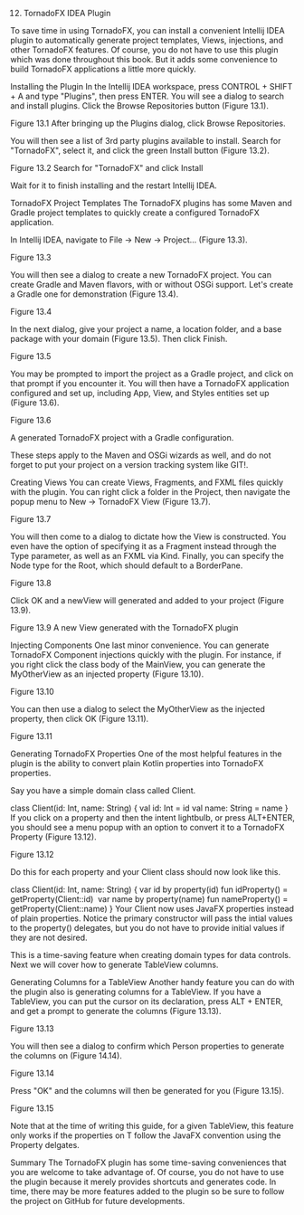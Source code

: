 12. TornadoFX IDEA Plugin

To save time in using TornadoFX, you can install a convenient Intellij IDEA plugin to automatically generate project templates, Views, injections, and other TornadoFX features. Of course, you do not have to use this plugin which was done throughout this book. But it adds some convenience to build TornadoFX applications a little more quickly.

Installing the Plugin
In the Intellij IDEA workspace, press CONTROL + SHIFT + A and type "Plugins", then press ENTER. You will see a dialog to search and install plugins. Click the Browse Repositories button (Figure 13.1).

Figure 13.1 After bringing up the Plugins dialog, click Browse Repositories.


You will then see a list of 3rd party plugins available to install. Search for "TornadoFX", select it, and click the green Install button (Figure 13.2).

Figure 13.2 Search for "TornadoFX" and click Install


Wait for it to finish installing and the restart Intellij IDEA.

TornadoFX Project Templates
The TornadoFX plugins has some Maven and Gradle project templates to quickly create a configured TornadoFX application.

In Intellij IDEA, navigate to File -> New -> Project... (Figure 13.3).

Figure 13.3


You will then see a dialog to create a new TornadoFX project. You can create Gradle and Maven flavors, with or without OSGi support. Let's create a Gradle one for demonstration (Figure 13.4).

Figure 13.4


In the next dialog, give your project a name, a location folder, and a base package with your domain (Figure 13.5). Then click Finish.

Figure 13.5


You may be prompted to import the project as a Gradle project, and click on that prompt if you encounter it. You will then have a TornadoFX application configured and set up, including App, View, and Styles entities set up (Figure 13.6).

Figure 13.6

A generated TornadoFX project with a Gradle configuration. ​

These steps apply to the Maven and OSGi wizards as well, and do not forget to put your project on a version tracking system like GIT!.

Creating Views
You can create Views, Fragments, and FXML files quickly with the plugin. You can right click a folder in the Project, then navigate the popup menu to New -> TornadoFX View (Figure 13.7).

Figure 13.7


You will then come to a dialog to dictate how the View is constructed. You even have the option of specifying it as a Fragment instead through the Type parameter, as well as an FXML via Kind. Finally, you can specify the Node type for the Root, which should default to a BorderPane.

Figure 13.8


Click OK and a newView will generated and added to your project (Figure 13.9).

Figure 13.9 A new View generated with the TornadoFX plugin


Injecting Components
One last minor convenience. You can generate TornadoFX Component injections quickly with the plugin. For instance, if you right click the class body of the MainView, you can generate the MyOtherView as an injected property (Figure 13.10).

Figure 13.10



You can then use a dialog to select the MyOtherView as the injected property, then click OK (Figure 13.11).

Figure 13.11



Generating TornadoFX Properties
One of the most helpful features in the plugin is the ability to convert plain Kotlin properties into TornadoFX properties.

Say you have a simple domain class called Client.

class Client(id: Int, name: String) {
    val id: Int = id
    val name: String = name
}
If you click on a property and then the intent lightbulb, or press ALT+ENTER, you should see a menu popup with an option to convert it to a TornadoFX Property (Figure 13.12).

Figure 13.12


Do this for each property and your Client class should now look like this.

class Client(id: Int, name: String) {
    var id by property(id)
    fun idProperty() = getProperty(Client::id)
​
    var name by property(name)
    fun nameProperty() = getProperty(Client::name)
}
Your Client now uses JavaFX properties instead of plain properties. Notice the primary constructor will pass the intial values to the property() delegates, but you do not have to provide initial values if they are not desired.

This is a time-saving feature when creating domain types for data controls. Next we will cover how to generate TableView columns.

Generating Columns for a TableView
Another handy feature you can do with the plugin also is generating columns for a TableView. If you have a TableView<Person>, you can put the cursor on its declaration, press ALT + ENTER, and get a prompt to generate the columns (Figure 13.13).

Figure 13.13


You will then see a dialog to confirm which Person properties to generate the columns on (Figure 14.14).

Figure 13.14


Press "OK" and the columns will then be generated for you (Figure 13.15).

Figure 13.15


Note that at the time of writing this guide, for a given TableView<T>, this feature only works if the properties on T follow the JavaFX convention using the Property delgates.

Summary
The TornadoFX plugin has some time-saving conveniences that you are welcome to take advantage of. Of course, you do not have to use the plugin because it merely provides shortcuts and generates code. In time, there may be more features added to the plugin so be sure to follow the project on GitHub for future developments.
